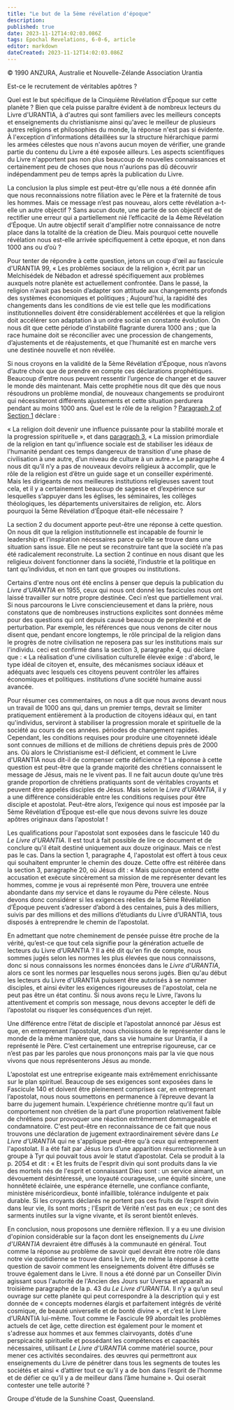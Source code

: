 ```yaml
---
title: "Le but de la 5ème révélation d'époque"
description: 
published: true
date: 2023-11-12T14:02:03.086Z
tags: Epochal Revelations, 6-0-6, article
editor: markdown
dateCreated: 2023-11-12T14:02:03.086Z
---
```



<p class="v-card v-sheet theme--light gray lighten-3 px-2 py-1">© 1990 ANZURA, Australie et Nouvelle-Zélande Association Urantia</p>


Est-ce le recrutement de véritables apôtres ?

Quel est le but spécifique de la Cinquième Révélation d’Époque sur cette planète ? Bien que cela puisse paraître évident à de nombreux lecteurs du Livre d'URANTIA, à d'autres qui sont familiers avec les meilleurs concepts et enseignements du christianisme ainsi qu'avec le meilleur de plusieurs autres religions et philosophies du monde, la réponse n'est pas si évidente. À l'exception d'informations détaillées sur la structure hiérarchique parmi les armées célestes que nous n'avons aucun moyen de vérifier, une grande partie du contenu du Livre a été exposée ailleurs. Les aspects scientifiques du Livre n'apportent pas non plus beaucoup de nouvelles connaissances et certainement peu de choses que nous n'aurions pas dû découvrir indépendamment peu de temps après la publication du Livre.

La conclusion la plus simple est peut-être qu'elle nous a été donnée afin que nous reconnaissions notre filiation avec le Père et la fraternité de tous les hommes. Mais ce message n’est pas nouveau, alors cette révélation a-t-elle un autre objectif ? Sans aucun doute, une partie de son objectif est de rectifier une erreur qui a partiellement nié l’efficacité de la 4ème Révélation d’Époque. Un autre objectif serait d'amplifier notre connaissance de notre place dans la totalité de la création de Dieu. Mais pourquoi cette nouvelle révélation nous est-elle arrivée spécifiquement à cette époque, et non dans 1000 ans ou d’où ?

Pour tenter de répondre à cette question, jetons un coup d'œil au fascicule d'URANTIA 99, « Les problèmes sociaux de la religion », écrit par un Melchisédek de Nébadon et adressé spécifiquement aux problèmes auxquels notre planète est actuellement confrontée. Dans le passé, la religion n’avait pas besoin d’adapter son attitude aux changements profonds des systèmes économiques et politiques ; Aujourd'hui, la rapidité des changements dans les conditions de vie est telle que les modifications institutionnelles doivent être considérablement accélérées et que la religion doit accélérer son adaptation à un ordre social en constante évolution. On nous dit que cette période d’instabilité flagrante durera 1000 ans ; que la race humaine doit se réconcilier avec une procession de changements, d’ajustements et de réajustements, et que l’humanité est en marche vers une destinée nouvelle et non révélée.

Si nous croyons en la validité de la 5ème Révélation d’Époque, nous n’avons d’autre choix que de prendre en compte ces déclarations prophétiques. Beaucoup d’entre nous peuvent ressentir l’urgence de changer et de sauver le monde dès maintenant. Mais cette prophétie nous dit que dès que nous résoudrons un problème mondial, de nouveaux changements se produiront qui nécessiteront différents ajustements et cette situation perdurera pendant au moins 1000 ans. Quel est le rôle de la religion ? <a id="a22_493"></a>[Paragraph 2 of Section 1](/fr/The_Urantia_Book/99#p1_2) déclare :

« La religion doit devenir une influence puissante pour la stabilité morale et la progression spirituelle », et dans <a id="a24_117"></a>[paragraph 3](/fr/The_Urantia_Book/99#p1_3), « La mission primordiale de la religion en tant qu'influence sociale est de stabiliser les idéaux de l'humanité pendant ces temps dangereux de transition d'une phase de civilisation à une autre, d’un niveau de culture à un autre.» Le paragraphe 4 nous dit qu’il n’y a pas de nouveaux devoirs religieux à accomplir, que le rôle de la religion est d’être un guide sage et un conseiller expérimenté. Mais les dirigeants de nos meilleures institutions religieuses savent tout cela, et il y a certainement beaucoup de sagesse et d’expérience sur lesquelles s’appuyer dans les églises, les séminaires, les collèges théologiques, les départements universitaires de religion, etc. Alors pourquoi la 5ème Révélation d’Époque était-elle nécessaire ?

La section 2 du document apporte peut-être une réponse à cette question. On nous dit que la religion institutionnelle est incapable de fournir le leadership et l’inspiration nécessaires parce qu’elle se trouve dans une situation sans issue. Elle ne peut se reconstruire tant que la société n’a pas été radicalement reconstruite. La section 2 continue en nous disant que les religieux doivent fonctionner dans la société, l’industrie et la politique en tant qu’individus, et non en tant que groupes ou institutions.

Certains d'entre nous ont été enclins à penser que depuis la publication du _Livre d'URANTIA_ en 1955, ceux qui nous ont donné les fascicules nous ont laissé travailler sur notre propre destinée. Ceci n’est que partiellement vrai. Si nous parcourons le Livre consciencieusement et dans la prière, nous constatons que de nombreuses instructions explicites sont données même pour des questions qui ont depuis causé beaucoup de perplexité et de perturbation. Par exemple, les références que nous venons de citer nous disent que, pendant encore longtemps, le rôle principal de la religion dans le progrès de notre civilisation ne reposera pas sur les institutions mais sur l'individu. ceci est confirmé dans la section 3, paragraphe 4, qui déclare que : « La réalisation d'une civilisation culturelle élevée exige : d'abord, le type idéal de citoyen et, ensuite, des mécanismes sociaux idéaux et adéquats avec lesquels ces citoyens peuvent contrôler les affaires économiques et politiques. institutions d’une société humaine aussi avancée.

Pour résumer ces commentaires, on nous a dit que nous avons devant nous un travail de 1000 ans qui, dans un premier temps, devrait se limiter pratiquement entièrement à la production de citoyens idéaux qui, en tant qu'individus, serviront à stabiliser la progression morale et spirituelle de la société au cours de ces années. périodes de changement rapides. Cependant, les conditions requises pour produire une citoyenneté idéale sont connues de millions et de millions de chrétiens depuis près de 2000 ans. Où alors le Christianisme est-il déficient, et comment le Livre d'URANTIA nous dit-il de compenser cette déficience ? La réponse à cette question est peut-être que la grande majorité des chrétiens connaissent le message de Jésus, mais ne le vivent pas. Il ne fait aucun doute qu’une très grande proportion de chrétiens pratiquants sont de véritables croyants et peuvent être appelés disciples de Jésus. Mais selon le _Livre d'URANTIA_, il y a une différence considérable entre les conditions requises pour être disciple et apostolat. Peut-être alors, l’exigence qui nous est imposée par la 5ème Révélation d’Époque est-elle que nous devons suivre les douze apôtres originaux dans l’apostolat !

Les qualifications pour l'apostolat sont exposées dans le fascicule 140 du _Le Livre d'URANTIA_. Il est tout à fait possible de lire ce document et de conclure qu'il était destiné uniquement aux douze originaux. Mais ce n’est pas le cas. Dans la section 1, paragraphe 4, l'apostolat est offert à tous ceux qui souhaitent emprunter le chemin des douze. Cette offre est réitérée dans la section 3, paragraphe 20, où Jésus dit : « Mais quiconque entend cette accusation et exécute sincèrement sa mission de me représenter devant les hommes, comme je vous ai représenté mon Père, trouvera une entrée abondante dans $m y$ service et dans le royaume du Père céleste. Nous devons donc considérer si les exigences réelles de la 5ème Révélation d’Époque peuvent s’adresser d’abord à des centaines, puis à des milliers, suivis par des millions et des millions d’étudiants du Livre d’URANTIA, tous disposés à entreprendre le chemin de l’apostolat.

En admettant que notre cheminement de pensée puisse être proche de la vérité, qu’est-ce que tout cela signifie pour la génération actuelle de lecteurs du Livre d’URANTIA ? Il a été dit qu'en fin de compte, nous sommes jugés selon les normes les plus élevées que nous connaissons, donc si nous connaissons les normes énoncées dans le _Livre d'URANTIA_, alors ce sont les normes par lesquelles nous serons jugés. Bien qu'au début les lecteurs du Livre d'URANTIA puissent être autorisés à se nommer disciples, et ainsi éviter les exigences rigoureuses de l'apostolat, cela ne peut pas être un état continu. Si nous avons reçu le Livre, l’avons lu attentivement et compris son message, nous devons accepter le défi de l’apostolat ou risquer les conséquences d’un rejet.

Une différence entre l’état de disciple et l’apostolat annoncé par Jésus est que, en entreprenant l’apostolat, nous choisissons de le représenter dans le monde de la même manière que, dans sa vie humaine sur Urantia, il a représenté le Père. C’est certainement une entreprise rigoureuse, car ce n’est pas par les paroles que nous prononçons mais par la vie que nous vivons que nous représenterons Jésus au monde.

L’apostolat est une entreprise exigeante mais extrêmement enrichissante sur le plan spirituel. Beaucoup de ses exigences sont exposées dans le Fascicule 140 et doivent être pleinement comprises car, en entreprenant l’apostolat, nous nous soumettons en permanence à l’épreuve devant la barre du jugement humain. L’expérience chrétienne montre qu’il faut un comportement non chrétien de la part d’une proportion relativement faible de chrétiens pour provoquer une réaction extrêmement dommageable et condamnatoire. C'est peut-être en reconnaissance de ce fait que nous trouvons une déclaration de jugement extraordinairement sévère dans _Le Livre d'URANTIA_ qui ne s'applique peut-être qu'à ceux qui entreprennent l'apostolat. Il a été fait par Jésus lors d’une apparition résurrectionnelle à un groupe à Tyr qui pouvait tous avoir le statut d’apostolat. Cela se produit à la p. 2054 et dit : « Et les fruits de l'esprit divin qui sont produits dans la vie des mortels nés de l'esprit et connaissant Dieu sont : un service aimant, un dévouement désintéressé, une loyauté courageuse, une équité sincère, une honnêteté éclairée, une espérance éternelle, une confiance confiante, ministère miséricordieux, bonté infaillible, tolérance indulgente et paix durable. Si les croyants déclarés ne portent pas ces fruits de l’esprit divin dans leur vie, ils sont morts ; l'Esprit de Vérité n'est pas en eux ; ce sont des sarments inutiles sur la vigne vivante, et ils seront bientôt enlevés.

En conclusion, nous proposons une dernière réflexion. Il y a eu une division d'opinion considérable sur la façon dont les enseignements du _Livre d'URANTIA_ devraient être diffusés à la communauté en général. Tout comme la réponse au problème de savoir quel devrait être notre rôle dans notre vie quotidienne se trouve dans le Livre, de même la réponse à cette question de savoir comment les enseignements doivent être diffusés se trouve également dans le Livre. Il nous a été donné par un Conseiller Divin agissant sous l'autorité de l'Ancien des Jours sur Uversa et apparaît au troisième paragraphe de la p. 43 du _Le Livre d'URANTIA_. Il n’y a qu’un seul ouvrage sur cette planète qui peut correspondre à la description qui y est donnée de « concepts modernes élargis et parfaitement intégrés de vérité cosmique, de beauté universelle et de bonté divine », et c’est le Livre d’URANTIA lui-même. Tout comme le Fascicule 99 abordait les problèmes actuels de cet âge, cette direction est également pour le moment et s'adresse aux hommes et aux femmes clairvoyants, dotés d'une perspicacité spirituelle et possédant les compétences et capacités nécessaires, utilisant _Le Livre d'URANTIA_ comme matériel source, pour mener ces activités secondaires. des œuvres qui permettront aux enseignements du Livre de pénétrer dans tous les segments de toutes les sociétés et ainsi « d’attirer tout ce qu’il y a de bon dans l’esprit de l’homme et de défier ce qu’il y a de meilleur dans l’âme humaine ». Qui oserait contester une telle autorité ?

Groupe d'étude de la Sunshine Coast, Queensland.

